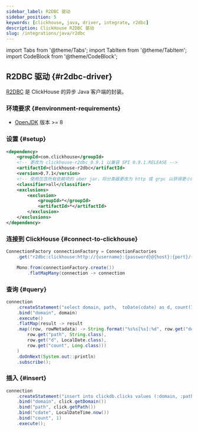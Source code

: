 ```yaml
---
sidebar_label: R2DBC 驱动
sidebar_position: 5
keywords: [clickhouse, java, driver, integrate, r2dbc]
description: ClickHouse R2DBC 驱动
slug: /integrations/java/r2dbc
---
```


import Tabs from '@theme/Tabs';
import TabItem from '@theme/TabItem';
import CodeBlock from '@theme/CodeBlock';



## R2DBC 驱动 {#r2dbc-driver}

[R2DBC](https://r2dbc.io/) 是 ClickHouse 的异步 Java 客户端的封装。

### 环境要求 {#environment-requirements}

- [OpenJDK](https://openjdk.java.net) 版本 >= 8

### 设置 {#setup}

```xml
<dependency>
    <groupId>com.clickhouse</groupId>
    <!-- 更改为 clickhouse-r2dbc_0.9.1 以兼容 SPI 0.9.1.RELEASE -->
    <artifactId>clickhouse-r2dbc</artifactId>
    <version>0.7.1</version>
    <!-- 使用包含所有依赖项的 uber jar，将分类器更改为 http 或 grpc 以获得更小的 jar -->
    <classifier>all</classifier>
    <exclusions>
        <exclusion>
            <groupId>*</groupId>
            <artifactId>*</artifactId>
        </exclusion>
    </exclusions>
</dependency>
```

### 连接到 ClickHouse {#connect-to-clickhouse}

```java showLineNumbers
ConnectionFactory connectionFactory = ConnectionFactories
    .get("r2dbc:clickhouse:http://{username}:{password}@{host}:{port}/{database}");

    Mono.from(connectionFactory.create())
        .flatMapMany(connection -> connection
```

### 查询 {#query}

```java showLineNumbers
connection
    .createStatement("select domain, path,  toDate(cdate) as d, count(1) as count from clickdb.clicks where domain = :domain group by domain, path, d")
    .bind("domain", domain)
    .execute()
    .flatMap(result -> result
    .map((row, rowMetadata) -> String.format("%s%s[%s]:%d", row.get("domain", String.class),
        row.get("path", String.class),
        row.get("d", LocalDate.class),
        row.get("count", Long.class)))
    )
    .doOnNext(System.out::println)
    .subscribe();
```

### 插入 {#insert}

```java showLineNumbers
connection
    .createStatement("insert into clickdb.clicks values (:domain, :path, :cdate, :count)")
    .bind("domain", click.getDomain())
    .bind("path", click.getPath())
    .bind("cdate", LocalDateTime.now())
    .bind("count", 1)
    .execute();
```
